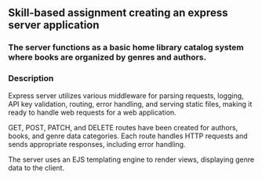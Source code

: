 ## Skill-based assignment creating an express server application   
     
### The server functions as a basic home library catalog system where books are organized by genres and authors.
  
### Description
Express server utilizes various middleware for parsing requests, logging, API key validation, routing, error handling, and serving static files, making it ready to handle web requests for a web application.    

GET, POST, PATCH, and DELETE routes have been created for authors, books, and genre data categories. Each route handles HTTP requests and sends appropriate responses, including error handling.    
       
The server uses an EJS templating engine to render views, displaying genre data to the client.